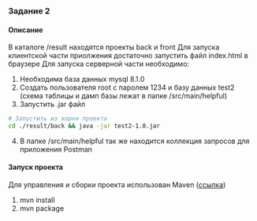 ### Задание 2

#### Описание

В каталоге /result находятся проекты back и front
Для запуска клиентской части приолжения достаточно запустить файл index.html в браузере
Для запуска серверной части необходимо:
1. Необходима база данных mysql 8.1.0
2. Создать пользователя root с паролем 1234 и базу данных test2 (схема таблицы и дамп базы лежат в папке /src/main/helpful)
3. Запустить .jar файл
```bash
# Запустить из корня проекта
cd ./result/back && java -jar test2-1.0.jar
```
4. В папке /src/main/helpful так же находится коллекция запросов для приложения Postman

#### Запуск проекта

Для управления и сборки проекта использован Maven ([ссылка](https://maven.apache.org/))

1. mvn install
2. mvn package
